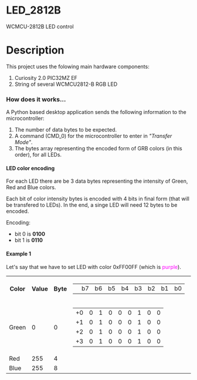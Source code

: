 # LED_2812B

WCMCU-2812B LED control
<h1>Description</h1>
<p>This project uses the folowing main hardware components:</p>
<ol>
  <li>Curiosity 2.0 PIC32MZ EF</li>
  <li>String of several WCMCU2812-B RGB LED</li>
</ol>

### How does it works...

A Python based desktop application sends the following information to the microcontroller:

1. The number of data bytes to be expected.
2. A command (CMD_0) for the microcontroller to enter in *"Transfer Mode"*.
3. The bytes array representing the encoded form of GRB colors (in this order), for all LEDs.

#### LED color encoding

For each LED there are be 3 data bytes representing the intensity of Green, Red and Blue colors.

Each bit of color intensity bytes is encoded with 4 bits in final form (that will be transfered to LEDs). In the end, a singe LED will need 12 bytes to be encoded.

Encoding:
- bit 0 is **0100**
- bit 1 is **0110**

#### Example 1

Let's say that we have to set LED with color 0xFF00FF (which is <span style="color:#FF00FF;">purple</span>).
<table>
  <tr><th>Color</th><th>Value</th><th>Byte</th>
    <th>
      <table>
        <tr><td></td><td>b7</td><td>b6</td><td>b5</td><td>b4</td><td>b3</td><td>b2</td><td>b1</td><td>b0</td></tr>
      </table>
    </th>
  </tr>
  <tr><td>Green</td><td>0</td><td>0</td>
    <td>
      <table>
        <tr><td>+0</td><td>0</td><td>1</td><td>0</td><td>0</td><td>0</td><td>1</td><td>0</td><td>0</td></tr>
        <tr><td>+1</td><td>0</td><td>1</td><td>0</td><td>0</td><td>0</td><td>1</td><td>0</td><td>0</td></tr>
        <tr><td>+2</td><td>0</td><td>1</td><td>0</td><td>0</td><td>0</td><td>1</td><td>0</td><td>0</td></tr>
        <tr><td>+3</td><td>0</td><td>1</td><td>0</td><td>0</td><td>0</td><td>1</td><td>0</td><td>0</td></tr>
      </table>
    </td>
  </tr>
  <tr><td>Red</td><td>255</td><td>4</td>
    <td></td>
    <td></td>
    <td></td>
    <td></td>
  </tr>
  <tr><td>Blue</td><td>255</td><td>8</td>
    <td></td>
    <td></td>
    <td></td>
    <td></td>
  </tr>
</table>
